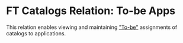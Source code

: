 # FT Catalogs Relation: To-be Apps

This relation enables viewing and maintaining ["To-be"](../../to-be.md) assignments of catalogs to applications.
